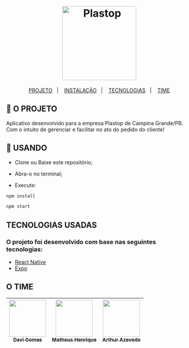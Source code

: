 
<h1 align="center">
    <img alt="Plastop" title="#App Plastop" src="https://user-images.githubusercontent.com/56003521/86604835-47392a00-bf7c-11ea-98f3-126f3cbdf0e3.png" width="200px" />
</h1>

<p align="center">
  <a href="#-o-projeto">PROJETO</a>&nbsp;&nbsp;&nbsp;|&nbsp;&nbsp;&nbsp;
  <a href="#-usando">INSTALAÇÃO</a>&nbsp;&nbsp;&nbsp;|&nbsp;&nbsp;&nbsp;
  <a href="#tecnologias-usadas">TECNOLOGIAS</a>&nbsp;&nbsp;&nbsp;|&nbsp;&nbsp;&nbsp;
  <a href="#o-time">TIME</a>
</p>

## 📱 O PROJETO

Aplicativo desenvolvido para a empresa Plastop de Campina Grande/PB. Com o intuito de gerenciar e facilitar no ato do pedido do cliente! 

## 📲 USANDO

- Clone ou Baixe este repositório;

- Abra-o no terminal;

- Execute:
```bash
npm install

npm start
```

## TECNOLOGIAS USADAS

### O projeto foi desenvolvido com base nas seguintes tecnologias:

- [React Native](https://reactnative.dev/)
- [Expo](https://expo.io/)

## O TIME
  
| [<img src="https://user-images.githubusercontent.com/56003521/86605557-3a690600-bf7d-11ea-860f-316f8ce90689.jpg" width="100px;" /><br /><sub><b>Davi Gomes</b></sub>](https://github.com/davigsousa)<br /> | [<img src="https://user-images.githubusercontent.com/56003521/86605689-65ebf080-bf7d-11ea-82f0-562ebe8d82f0.jpg" width="100px;"/><br /><sub><b>Matheus Henrique</b></sub>](https://github.com/MatheusHG)<br /> | [<img src="https://user-images.githubusercontent.com/56003521/86605560-3b9a3300-bf7d-11ea-8482-060a6db16a78.jpg" width="100px;"/><br /><sub><b>Arthur Azevedo</b></sub>](https://github.com/arthurazevedo)<br /> | 
| :---: | :---: | :---: | 
